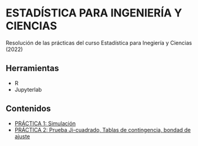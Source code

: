 # ESTADÍSTICA PARA INGENIERÍA Y CIENCIAS
Resolución de las prácticas del curso Estadística para Inegiería y Ciencias (2022)
## Herramientas
* R
* Jupyterlab
## Contenidos
* [PRÁCTICA 1: Simulación](https://github.com/ivan-svetlich/statistics-r/blob/main/notebooks/TP1.ipynb)
* [PRÁCTICA 2: Prueba Ji-cuadrado, Tablas de contingencia, bondad de ajuste](https://github.com/ivan-svetlich/statistics-r/blob/main/notebooks/TP2.ipynb)
